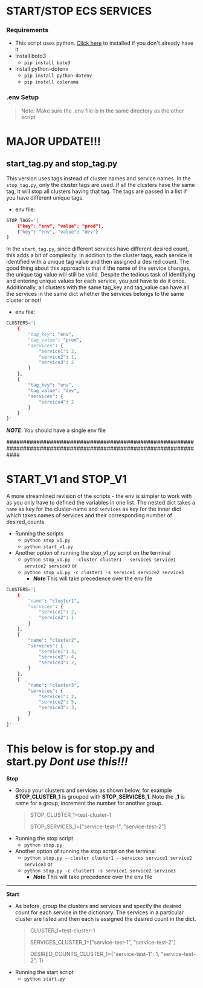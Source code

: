 # START/STOP ECS SERVICES

### Requirements

- This script uses python. [Click here](https://www.python.org/downloads/) to installed if you don't already have it
- Install boto3
  - `pip install boto3`
- Install python-dotenv
  - `pip install python-dotenv`
  - `pip install colorama`

### .env Setup

> Note: Make sure the .env file is in the same directory as the other script

# MAJOR UPDATE!!!

## start_tag.py and stop_tag.py

This version uses tags instead of cluster names and service names. In the `stop_tag.py`, only the cluster tags are used. If all the clusters have the same tag, it will stop all clusters having that tag. The tags are passed in a list if you have different unique tags.

- env file:

```python
STOP_TAGS='[
    {"key": "env", "value": "prod"},
    {"key": "env", "value": "dev"}
]
```

In the `start_tag.py`, since different services have different desired count, this adds a bit of complexity. In addition to the cluster tags, each service is identified with a unique tag value and then assigned a desired count. The good thing about this approach is that if the name of the service changes, the unique tag value will still be valid. Despite the tedious task of identifying and entering unique values for each service, you just have to do it once.
Additionally, all clusters with the same tag_key and tag_value can have all the services in the same dict whether the services belongs to the same cluster or not!

- env file:

```python
CLUSTERS='[
    {
        "tag_key": "env",
        "tag_value": "prod",
        "services": {
            "service1": 2,
            "service2": 1,
            "service3": 2
        }
    },
    {
        "tag_key": "env",
        "tag_value": "dev",
        "services": {
            "service4": 2
        }
    }
]'
```

**_NOTE_**: You should have a single env file

####################################################################################################################

# START_V1 and STOP_V1

A more streamlined revision of the scripts - the env is simpler to work with as you only have to defined the variables in one list. The nested dict takes a `name` as key for the cluster-name and `services` as key for the inner dict which takes names of services and their corresponding number of desired_counts.

- Running the scripts
  - `python stop_v1.py`
  - `python start_v1.py`
- Another option of running the stop_v1.py script on the terminal
  - `python stop_v1.py --cluster cluster1 --services service1 service2 service3` or
  - `python stop_v1.py -c cluster1 -s service1 service2 service3`
    - **_Note_** This will take precedence over the env file

```python
CLUSTERS='[
    {
        "name": "cluster1",
        "services": {
            "service1": 2,
            "service2": 1
        }
    },
    {
        "name": "cluster2",
        "services": {
            "service1": 3,
            "service2": 4,
            "service3": 2,
        }
    },
    {
        "name": "cluster3",
        "services": {
            "service1": 2,
            "service2": 5,
            "service3": 3,
        }
    }
]'

```

# This below is for stop.py and start.py **_Dont use this!!!_**

**Stop**

- Group your clusters and services as shown below, for example **STOP_CLUSTER_1** is grouped with **STOP_SERVICES_1**. Note the **\_1** is same for a group, increment the number for another group.
  > STOP_CLUSTER_1=test-cluster-1
  >
  > STOP_SERVICES_1=["service-test-1", "service-test-2"]
- Running the stop script
  - `python stop.py`
- Another option of running the stop script on the terminal
  - `python stop.py --cluster cluster1 --services service1 service2 service3` or
  - `python stop.py -c cluster1 -s service1 service2 service3`
    - **_Note_** This will take precedence over the env file

---

**Start**

- As before, group the clusters and services and specify the desired count for each service in the dictionary. The services in a particular cluster are listed and then each is assigned the desired count in the dict.
  > CLUSTER_1=test-cluster-1
  >
  > SERVICES_CLUSTER_1=["service-test-1", "service-test-2"]
  >
  > DESIRED_COUNTS_CLUSTER_1={"service-test-1": 1, "service-test-2": 1}
- Running the start script
  - `python start.py`
